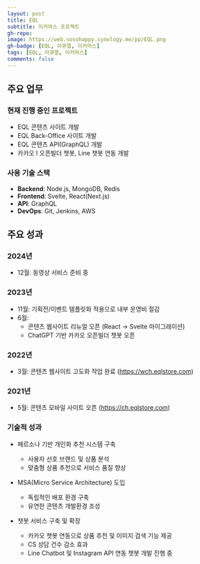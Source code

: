 ```yaml
---
layout: post
title: EQL
subtitle: 이커머스 프로젝트
gh-repo:
image: https://web.sosohappy.synology.me/pp/EQL.png
gh-badge: [EQL, 이큐엘, 이커머스]
tags: [EQL, 이큐엘, 이커머스]
comments: false
---
```


## 주요 업무

### 현재 진행 중인 프로젝트

- EQL 콘텐츠 사이트 개발
- EQL Back-Office 사이트 개발
- EQL 콘텐츠 API(GraphQL) 개발
- 카카오 I 오픈빌더 챗봇, Line 챗봇 연동 개발

### 사용 기술 스택

- **Backend**: Node.js, MongoDB, Redis
- **Frontend**: Svelte, React(Next.js)
- **API**: GraphQL
- **DevOps**: Git, Jenkins, AWS

## 주요 성과

### 2024년

- 12월: 동영상 서비스 준비 중

### 2023년

- 11월: 기획전/이벤트 템플릿화 적용으로 내부 운영비 절감
- 6월:
  - 콘텐츠 웹사이트 리뉴얼 오픈 (React → Svelte 마이그레이션)
  - ChatGPT 기반 카카오 오픈빌더 챗봇 오픈

### 2022년

- 3월: 콘텐츠 웹사이트 고도화 작업 완료 (https://wch.eqlstore.com)

### 2021년

- 5월: 콘텐츠 모바일 사이트 오픈 (https://ch.eqlstore.com)

### 기술적 성과

- 페르소나 기반 개인화 추천 시스템 구축

  - 사용자 선호 브랜드 및 상품 분석
  - 맞춤형 상품 추천으로 서비스 품질 향상

- MSA(Micro Service Architecture) 도입

  - 독립적인 배포 환경 구축
  - 유연한 콘텐츠 개발환경 조성

- 챗봇 서비스 구축 및 확장
  - 카카오 챗봇 연동으로 상품 추천 및 이미지 검색 기능 제공
  - CS 상담 건수 감소 효과
  - Line Chatbot 및 Instagram API 연동 챗봇 개발 진행 중

